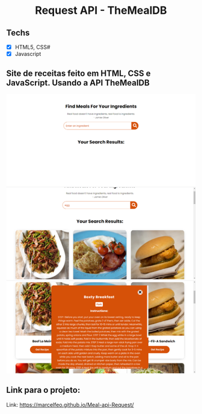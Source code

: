 <h1 align="center">
Request API - TheMealDB
</h1>

## Techs

- [x] HTML5, CSS#
- [x] Javascript

## Site de receitas feito em HTML, CSS e JavaScript. Usando a API TheMealDB

![foto1](Photos/foto1.png)
![foto2](Photos/foto2.png)
![foto3](Photos/foto3.png)

## Link para o projeto:

Link: https://marcelfeo.github.io/Meal-api-Request/
